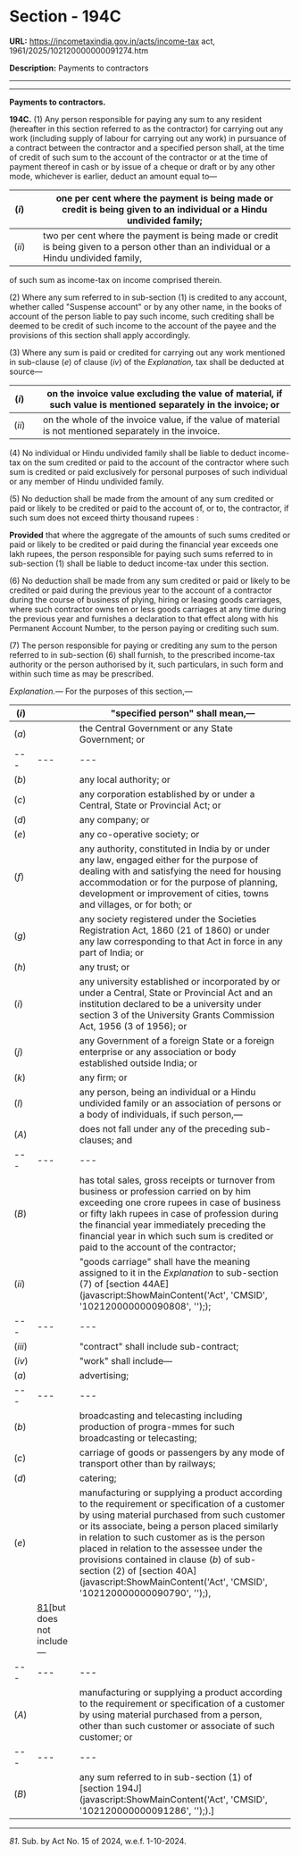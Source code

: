 # Section - 194C

**URL:** https://incometaxindia.gov.in/acts/income-tax act, 1961/2025/102120000000091274.htm

**Description:** Payments to contractors

---

****

**Payments to contractors.**

**194C.** (1) Any person responsible for paying any sum to any resident (hereafter in this section referred to as the contractor) for carrying out any work (including supply of labour for carrying out any work) in pursuance of a contract between the contractor and a specified person shall, at the time of credit of such sum to the account of the contractor or at the time of payment thereof in cash or by issue of a cheque or draft or by any other mode, whichever is earlier, deduct an amount equal to—

(_i_)|  |  one per cent where the payment is being made or credit is being given to an individual or a Hindu undivided family;  
---|---|---  
(_ii_)|  |  two per cent where the payment is being made or credit is being given to a person other than an individual or a Hindu undivided family,  
  
of such sum as income-tax on income comprised therein.

(2) Where any sum referred to in sub-section (1) is credited to any account, whether called "Suspense account" or by any other name, in the books of account of the person liable to pay such income, such crediting shall be deemed to be credit of such income to the account of the payee and the provisions of this section shall apply accordingly.

(3) Where any sum is paid or credited for carrying out any work mentioned in sub-clause (_e_) of clause (_iv_) of the _Explanation,_ tax shall be deducted at source—

(_i_)|  |  on the invoice value excluding the value of material, if such value is mentioned separately in the invoice; or  
---|---|---  
(_ii_)|  |  on the whole of the invoice value, if the value of material is not mentioned separately in the invoice.  
  
(4) No individual or Hindu undivided family shall be liable to deduct income-tax on the sum credited or paid to the account of the contractor where such sum is credited or paid exclusively for personal purposes of such individual or any member of Hindu undivided family.

(5) No deduction shall be made from the amount of any sum credited or paid or likely to be credited or paid to the account of, or to, the contractor, if such sum does not exceed thirty thousand rupees :

**Provided** that where the aggregate of the amounts of such sums credited or paid or likely to be credited or paid during the financial year exceeds one lakh rupees, the person responsible for paying such sums referred to in sub-section (1) shall be liable to deduct income-tax under this section.

(6) No deduction shall be made from any sum credited or paid or likely to be credited or paid during the previous year to the account of a contractor during the course of business of plying, hiring or leasing goods carriages, where such contractor owns ten or less goods carriages at any time during the previous year and furnishes a declaration to that effect along with his Permanent Account Number, to the person paying or crediting such sum.

(7) The person responsible for paying or crediting any sum to the person referred to in sub-section (6) shall furnish, to the prescribed income-tax authority or the person authorised by it, such particulars, in such form and within such time as may be prescribed.

_Explanation.—_ For the purposes of this section,—

(_i_)|  |  "specified person" shall mean,—   
---|---|---  
(_a_)|  |  the Central Government or any State Government; or  
---|---|---  
(_b_)|  |  any local authority; or  
(_c_)|  |  any corporation established by or under a Central, State or Provincial Act; or  
(_d_)|  |  any company; or  
(_e_)|  |  any co-operative society; or  
(_f_)|  |  any authority, constituted in India by or under any law, engaged either for the purpose of dealing with and satisfying the need for housing accommodation or for the purpose of planning, development or improvement of cities, towns and villages, or for both; or  
(_g_)|  |  any society registered under the Societies Registration Act, 1860 (21 of 1860) or under any law corresponding to that Act in force in any part of India; or  
(_h_)|  |  any trust; or  
(_i_)|  |  any university established or incorporated by or under a Central, State or Provincial Act and an institution declared to be a university under section 3 of the University Grants Commission Act, 1956 (3 of 1956); or  
(_j_)|  |  any Government of a foreign State or a foreign enterprise or any association or body established outside India; or  
(_k_)|  |  any firm; or  
(_l_)|  |  any person, being an individual or a Hindu undivided family or an association of persons or a body of individuals, if such person,—   
(_A_)|  |  does not fall under any of the preceding sub-clauses; and  
---|---|---  
(_B_)|  |  has total sales, gross receipts or turnover from business or profession carried on by him exceeding one crore rupees in case of business or fifty lakh rupees in case of profession during the financial year immediately preceding the financial year in which such sum is credited or paid to the account of the contractor;  
(_ii_)|  |  "goods carriage" shall have the meaning assigned to it in the _Explanation_ to sub-section (7) of [section 44AE](javascript:ShowMainContent\('Act', 'CMSID', '102120000000090808', ''\););  
---|---|---  
(_iii_)|  |  "contract" shall include sub-contract;  
(_iv_)|  |  "work" shall include—   
(_a_)|  |  advertising;  
---|---|---  
(_b_)|  |  broadcasting and telecasting including production of progra-mmes for such broadcasting or telecasting;  
(_c_)|  |  carriage of goods or passengers by any mode of transport other than by railways;  
(_d_)|  |  catering;  
(_e_)|  |  manufacturing or supplying a product according to the requirement or specification of a customer by using material purchased from such customer or its associate, being a person placed similarly in relation to such customer as is the person placed in relation to the assessee under the provisions contained in clause (_b_) of sub-section (2) of [section 40A](javascript:ShowMainContent\('Act', 'CMSID', '102120000000090790', ''\);),  
|  | [81](javascript:ShowFootnote\('fn81'\);)[but does not include—   
---|---|---  
(_A_)|  |  manufacturing or supplying a product according to the requirement or specification of a customer by using material purchased from a person, other than such customer or associate of such customer; or  
---|---|---  
(_B_)|  |  any sum referred to in sub-section (1) of [section 194J](javascript:ShowMainContent\('Act', 'CMSID', '102120000000091286', ''\);).]  
  
* * *

_81_. Sub. by Act No. 15 of 2024, w.e.f. 1-10-2024.